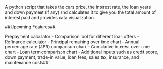 A  python script that takes the cars price, the interest rate, the loan years and down payment (if any) and calculates it to give you the total amount of interest paid and provides data visualization.

##Upcoming Features##

Prepayment calculator
    - Comparison tool for different loan offers
    - Refinance calculator
    - Principal remaining over time chart
    - Annual percentage rate (APR) comparison chart
    - Cumulative interest over time chart
    - Loan term comparison chart
    - Additional inputs such as credit score, down payment, trade-in value, loan fees, sales tax, insurance, and maintenance costs##
